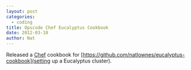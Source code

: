 ```yaml
---
layout: post
categories:
  - coding
title: Opscode Chef Eucalyptus Cookbook
date: 2012-03-10
author: Nat
---
```

Released a [Chef](http://community.opscode.com/) cookbook for
[https://github.com/natlownes/eucalyptus-cookbook](setting up a
Eucalyptus cluster).
